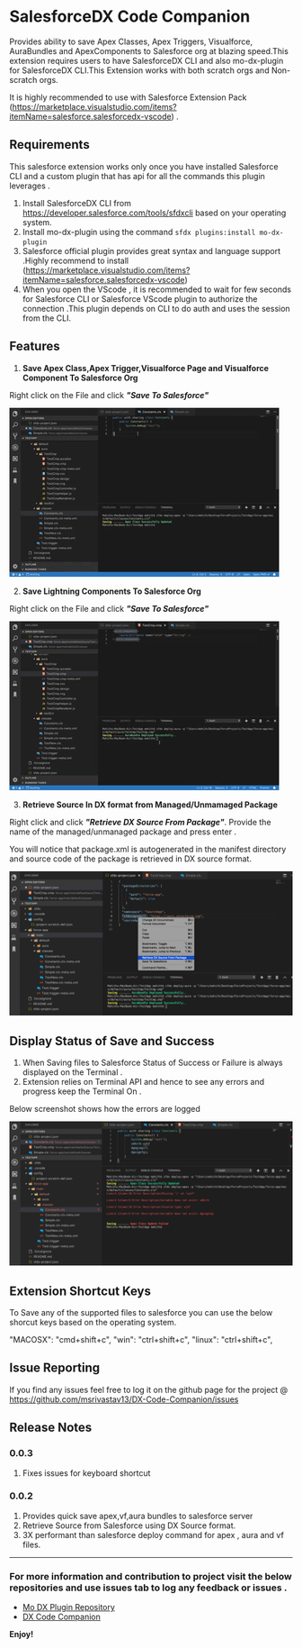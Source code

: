 # SalesforceDX Code Companion

Provides ability to save Apex Classes, Apex Triggers, Visualforce, AuraBundles and ApexComponents to Salesforce org at blazing speed.This extension requires users to have SalesforceDX CLI and also mo-dx-plugin for SalesforceDX CLI.This Extension works with both scratch orgs and Non-scratch orgs.

It is highly recommended to use with Salesforce Extension Pack (https://marketplace.visualstudio.com/items?itemName=salesforce.salesforcedx-vscode) .

## Requirements

This salesforce extension works only once you have installed Salesforce CLI and a custom plugin that has api for all the commands this plugin leverages .

1. Install SalesforceDX CLI from https://developer.salesforce.com/tools/sfdxcli based on your operating system.
2. Install mo-dx-plugin using the command `sfdx plugins:install mo-dx-plugin`
3. Salesforce official plugin provides great syntax and language support .Highly recommend to install (https://marketplace.visualstudio.com/items?itemName=salesforce.salesforcedx-vscode)
4. When you open the VScode , it is recommended to wait for few seconds for Salesforce CLI or Salesforce VScode plugin to authorize the connection .This plugin depends on CLI to do auth and uses the session from the CLI.

## Features

1. **Save Apex Class,Apex Trigger,Visualforce Page and Visualforce Component To Salesforce Org**

Right click on the File and click **_"Save To Salesforce"_**

![Save Apex](./images/saveApex.gif)

2. **Save Lightning Components To Salesforce Org**

Right click on the File and click **_"Save To Salesforce"_**

![Save AuraBundle Files](./images/auraSave.gif)

3. **Retrieve Source In DX format from Managed/Unmamaged Package**

Right click and click **_"Retrieve DX Source From Package"_**. Provide the name of the managed/unmanaged package and press enter .

You will notice that package.xml is autogenerated in the manifest directory and source code of the package is retrieved in DX source format. 

![Retrieve Source From Unmanaged/Managed Package In DX Format](./images/retrieve.png)

## Display Status of Save and Success

1. When Saving files to Salesforce Status of Success or Failure is always displayed on the Terminal .
2. Extension relies on Terminal API and hence to see any errors and progress keep the Terminal On .

Below screenshot shows how the errors are logged

![See Errors on Terminal](./images/error_log.png)

## Extension Shortcut Keys

To Save any of the supported files to salesforce you can use the below shorcut keys based on the operating system.

"MACOSX": "cmd+shift+c",
"win": "ctrl+shift+c",
"linux": "ctrl+shift+c",

## Issue Reporting

If you find any issues feel free to log it on the github page for the project @ https://github.com/msrivastav13/DX-Code-Companion/issues

## Release Notes

### 0.0.3

1. Fixes issues for keyboard shortcut

### 0.0.2

1. Provides quick save apex,vf,aura bundles to salesforce server
2. Retrieve Source from Salesforce using DX Source format.
3. 3X performant than salesforce deploy command for apex , aura and vf files.

-----------------------------------------------------------------------------------------------------------

### For more information and contribution to project visit the below repositories and use issues tab to log any feedback or issues .

* [Mo DX Plugin Repository](https://github.com/msrivastav13/mo-dx-plugin)
* [DX Code Companion](https://github.com/msrivastav13/DX-Code-Companion)

**Enjoy!**
